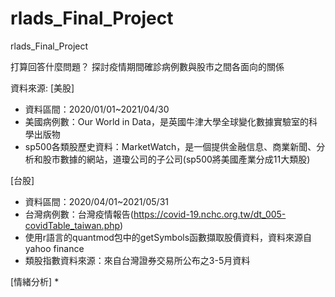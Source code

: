 # rlads_Final_Project
rlads_Final_Project

打算回答什麼問題？
探討疫情期間確診病例數與股市之間各面向的關係

資料來源:
[美股]
* 資料區間：2020/01/01~2021/04/30
* 美國病例數：Our World in Data，是英國牛津大學全球變化數據實驗室的科學出版物
* sp500各類股歷史資料：MarketWatch，是一個提供金融信息、商業新聞、分析和股市數據的網站，道瓊公司的子公司(sp500將美國產業分成11大類股)

[台股]
* 資料區間：2020/04/01~2021/05/31
* 台灣病例數：台灣疫情報告(https://covid-19.nchc.org.tw/dt_005-covidTable_taiwan.php)
* 使用r語言的quantmod包中的getSymbols函數擷取股價資料，資料來源自yahoo finance
* 類股指數資料來源：來自台灣證券交易所公布之3-5月資料

[情緒分析]
* 

